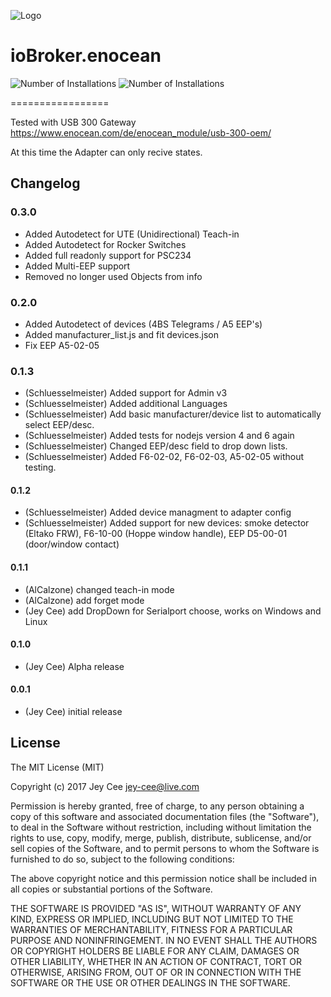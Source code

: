 ![Logo](admin/EnOcean.png)
# ioBroker.enocean
![Number of Installations](http://iobroker.live/badges/enocean-installed.svg) ![Number of Installations](http://iobroker.live/badges/enocean-stable.svg) 


=================


Tested with USB 300 Gateway https://www.enocean.com/de/enocean_module/usb-300-oem/

At this time the Adapter can only recive states.

## Changelog

### 0.3.0
* Added Autodetect for UTE (Unidirectional) Teach-in
*  Added Autodetect for Rocker Switches
*  Added full readonly support for PSC234
*  Added Multi-EEP support
*  Removed no longer used Objects from info

### 0.2.0
* Added Autodetect of devices (4BS Telegrams / A5 EEP's)
*  Added manufacturer_list.js and fit devices.json
*  Fix EEP A5-02-05

### 0.1.3
* (Schluesselmeister) Added support for Admin v3
* (Schluesselmeister) Added additional Languages
* (Schluesselmeister) Add basic manufacturer/device list to automatically select EEP/desc.
* (Schluesselmeister) Added tests for nodejs version 4 and 6 again
* (Schluesselmeister) Changed EEP/desc field to drop down lists.
* (Schluesselmeister) Added F6-02-02, F6-02-03, A5-02-05 without testing. 

#### 0.1.2
* (Schluesselmeister) Added device managment to adapter config
* (Schluesselmeister) Added support for new devices: smoke detector (Eltako FRW), F6-10-00 (Hoppe window handle), EEP D5-00-01 (door/window contact)

#### 0.1.1
* (AlCalzone) changed teach-in mode
* (AlCalzone) add forget mode
* (Jey Cee) add DropDown for Serialport choose, works on Windows and Linux

#### 0.1.0
* (Jey Cee) Alpha release 

#### 0.0.1
* (Jey Cee) initial release

## License
The MIT License (MIT)

Copyright (c) 2017 Jey Cee <jey-cee@live.com>

Permission is hereby granted, free of charge, to any person obtaining a copy
of this software and associated documentation files (the "Software"), to deal
in the Software without restriction, including without limitation the rights
to use, copy, modify, merge, publish, distribute, sublicense, and/or sell
copies of the Software, and to permit persons to whom the Software is
furnished to do so, subject to the following conditions:

The above copyright notice and this permission notice shall be included in
all copies or substantial portions of the Software.

THE SOFTWARE IS PROVIDED "AS IS", WITHOUT WARRANTY OF ANY KIND, EXPRESS OR
IMPLIED, INCLUDING BUT NOT LIMITED TO THE WARRANTIES OF MERCHANTABILITY,
FITNESS FOR A PARTICULAR PURPOSE AND NONINFRINGEMENT. IN NO EVENT SHALL THE
AUTHORS OR COPYRIGHT HOLDERS BE LIABLE FOR ANY CLAIM, DAMAGES OR OTHER
LIABILITY, WHETHER IN AN ACTION OF CONTRACT, TORT OR OTHERWISE, ARISING FROM,
OUT OF OR IN CONNECTION WITH THE SOFTWARE OR THE USE OR OTHER DEALINGS IN
THE SOFTWARE.
